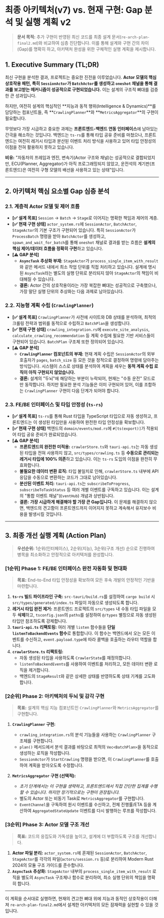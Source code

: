 # 최종 아키텍처(v7) vs. 현재 구현: Gap 분석 및 실행 계획 v2

> **문서 목적:** 추가 구현이 반영된 최신 코드를 최종 설계 문서(`re-arch-plan-final2.md`)와 비교하여 심층 진단합니다. 이를 통해 설계와 구현 간의 차이(Gap)를 명확히 하고, 아키텍처 완성을 위한 구체적인 실행 계획을 제시합니다.

## 1. Executive Summary (TL;DR)

최신 구현을 분석한 결과, 프로젝트는 중요한 진전을 이루었습니다. **Actor 모델의 핵심 상호작용 패턴, 특히 `SessionActor`가 `BatchActor`를 생성하고 `oneshot` 채널을 통해 결과를 보고받는 메커니즘이 성공적으로 구현되었습니다.** 이는 설계의 구조적 뼈대를 검증한 큰 성과입니다.

하지만, 여전히 설계의 핵심적인 **지능과 동적 행위(Intelligence & Dynamics)**를 담당하는 컴포넌트들, 즉 **`CrawlingPlanner`**와 **`MetricsAggregator`**의 구현이 필요합니다. 

무엇보다 가장 시급하고 중요한 과제는 **프론트엔드-백엔드 연동 인터페이스**에 남아있는 간극을 해소하는 것입니다. 백엔드는 `ts-rs`를 통해 타입 공유 준비를 마쳤으나, 프론트엔드는 여전히 레거시 타입과 분산된 이벤트 처리 방식을 사용하고 있어 타입 안정성의 이점을 전혀 활용하지 못하고 있습니다.

**비유:** "자동차의 프레임과 엔진, 변속기(Actor 구조와 채널)는 성공적으로 결합되었지만, ECU(Planner, Aggregator)가 아직 프로그래밍되지 않았고, 운전석의 계기판(프론트엔드)은 여전히 구형 모델의 배선을 사용하고 있는 상태"입니다.

---

## 2. 아키텍처 핵심 요소별 Gap 심층 분석

### 2.1. 계층적 Actor 모델 및 제어 흐름

-   **[✅ 설계 목표]** `Session` → `Batch` → `Stage`로 이어지는 명확한 책임과 제어의 계층.
-   **[✅ 현재 구현 상태]** `actor_system.rs`에 `SessionActor`, `BatchActor`, `StageActor`의 기본 구조가 구현되어 있습니다. 특히 `SessionActor`가 `ProcessBatch` 명령을 받아 `BatchActor`를 생성하고, `spawn_and_wait_for_batch`를 통해 `oneshot` 채널로 결과를 받는 흐름은 **설계의 핵심 제어/데이터 흐름을 정확히 구현**하고 있습니다.
-   **[⚠️ GAP 분석]**
    -   **`AsyncTask` 추상화 부재:** `StageActor`가 `process_single_item_with_result`와 같은 메서드 내에서 최소 작업 단위를 직접 처리하고 있습니다. 설계에 명시된 `AsyncTask`라는 별도의 실행 단위로 분리되지 않아 `StageActor`의 책임이 비대해질 수 있습니다.
    -   **결론:** Actor 간의 상호작용이라는 가장 복잡한 뼈대는 성공적으로 구축했으나, 가장 말단 실행 단위의 추상화는 다음 과제로 남아있습니다.

### 2.2. 지능형 계획 수립 (`CrawlingPlanner`)

-   **[✅ 설계 목표]** `CrawlingPlanner`가 사전에 사이트와 DB 상태를 분석하여, 최적의 크롤링 전략과 범위를 동적으로 수립하고 `BatchPlan`을 생성합니다.
-   **[✅ 현재 구현 상태]** `crawling_integration.rs`에 `execute_site_analysis`, `calculate_crawling_recommendation` 등 계획 수립에 필요한 기반 서비스들이 구현되어 있습니다. `BatchPlan` 구조체 또한 정의되어 있습니다.
-   **[⚠️ GAP 분석]**
    -   **`CrawlingPlanner` 컴포넌트의 부재:** 현재 계획 수립은 `SessionActor`의 외부 호출자가 `pages`, `batch_size` 등 모든 것을 정적으로 결정하여 명령에 담아주는 방식입니다. 시스템이 스스로 상태를 분석하여 계획을 세우는 **동적 계획 수립 로직이 아직 구현되지 않았습니다.**
    -   **결론:** 설계의 "두뇌"에 해당하는 부분이 누락되어, 현재는 "수동 운전" 모드로만 동작합니다. 하지만 필요한 분석 기능들은 이미 구현되어 있어, 이를 조합하는 `CrawlingPlanner` 구현이 다음 단계가 되어야 합니다.

### 2.3. FE/BE 인터페이스 및 타입 안정성 (`ts-rs`)

-   **[✅ 설계 목표]** `ts-rs`를 통해 Rust 타입을 TypeScript 타입으로 자동 생성하고, 프론트엔드는 이 생성된 타입만을 사용하여 완전한 타입 안정성을 확보합니다.
-   **[✅ 현재 구현 상태]** 백엔드의 `domain/events/mod.rs`에 `#[ts(export)]`가 적용되어 타입 공유 준비가 완료되었습니다.
-   **[⚠️ GAP 분석]**
    -   **프론트엔드의 완전한 미적용:** `crawlerStore.ts`와 `tauri-api.ts`는 자동 생성된 타입을 전혀 사용하지 않고, `src/types/crawling.ts` 등 **수동으로 관리되는 레거시 타입에 100% 의존**하고 있습니다. 이는 `ts-rs` 도입의 이점을 완전히 무효화합니다.
    -   **불필요한 데이터 변환 로직:** 타입 불일치로 인해, `crawlerStore.ts` 내부에 API 응답을 수동으로 변환하는 코드가 그대로 남아있습니다.
    -   **분산된 이벤트 처리:** `tauri-api.ts`는 `subscribeToProgress`, `subscribeToTaskStatus` 등 여러 개별 이벤트를 구독하고 있습니다. 이는 설계의 "통합 이벤트 채널"(`EventHub`) 개념과 상반됩니다.
    -   **결론:** **가장 시급하게 해결해야 할 가장 큰 Gap입니다.** 이 문제를 해결하지 않으면, 백엔드의 견고함이 프론트엔드까지 이어지지 못하고 계속해서 유지보수 비용을 발생시킬 것입니다.

---

## 3. 최종 개선 실행 계획 (Action Plan)

> **우선순위:** 1순위(인터페이스), 2순위(지능), 3순위(구조 개선) 순으로 진행하여 병목을 최소화하고 안정적으로 아키텍처를 완성합니다.

### **[1순위] Phase 1: FE/BE 인터페이스 완전 자동화 및 현대화**

> **목표:** End-to-End 타입 안정성을 확보하여 모든 후속 개발의 안정적인 기반을 마련합니다.

1.  **`ts-rs` 빌드 파이프라인 구축:** `src-tauri/build.rs`를 설정하여 `cargo build` 시 `src/types/generated/index.ts` 파일이 자동으로 생성되도록 합니다.
2.  **레거시 타입 완전 제거:** 프론트엔드 프로젝트의 `src/types` 내 수동 타입 파일을 모두 **삭제**하고, `tsconfig.json`의 `paths`를 설정하여 `@/types` 별칭으로 자동 생성된 타입만 참조하도록 강제합니다.
3.  **`tauri-api.ts` 리팩토링:** 여러 개별 `listen` 함수들을 **단일 `listenToBackendEvents` 함수**로 통합합니다. 이 함수는 백엔드에서 오는 모든 이벤트를 수신하고, `event.payload.type`에 따라 콜백을 호출하는 라우터 역할을 합니다.
4.  **`crawlerStore.ts` 리팩토링:**
    -   자동 생성된 타입을 사용하도록 `CrawlerState`를 재정의합니다.
    -   `listenToBackendEvents`를 사용하여 이벤트를 처리하고, 모든 데이터 변환 로직을 제거합니다.
    -   백엔드의 `StageResult`와 같은 상세한 상태를 반영하도록 상태 기계를 고도화합니다.

### **[2순위] Phase 2: 아키텍처의 두뇌 및 감각 구현**

> **목표:** 설계의 핵심 지능 컴포넌트인 `CrawlingPlanner`와 `MetricsAggregator`를 구현합니다.

1.  **`CrawlingPlanner` 구현:**
    -   `crawling_integration.rs`의 분석 기능들을 사용하는 `CrawlingPlanner` 구조체를 구현합니다.
    -   `plan()` 메서드에서 분석 결과를 바탕으로 최적의 `Vec<BatchPlan>`을 동적으로 생성하는 로직을 작성합니다.
    -   `SessionActor`가 `StartCrawling` 명령을 받으면, 이 `CrawlingPlanner`를 호출하여 계획을 받아오도록 수정합니다.

2.  **`MetricsAggregator` 구현 (선택적):**
    -   *초기 단계에서는 이 구현을 생략하고, 프론트엔드에서 직접 간단한 집계를 수행할 수 있습니다. 하지만 장기적으로는 구현이 권장됩니다.*
    -   별도의 Actor 또는 비동기 Task로 `MetricsAggregator`를 구현합니다.
    -   `EventChannel`을 구독하여 원시 이벤트를 수신하고, 전체 진행률/ETA 등을 계산하여 `AggregatedStateUpdate` 이벤트를 다시 발행하는 루프를 작성합니다.

### **[3순위] Phase 3: Actor 모델 구조 개선**

> **목표:** 코드의 응집도와 가독성을 높이고, 설계에 더 부합하도록 구조를 개선합니다.

1.  **Actor 파일 분리:** `actor_system.rs`에 혼재된 `SessionActor`, `BatchActor`, `StageActor`를 각각의 파일(`actors/session.rs` 등)로 분리하여 Modern Rust 2024의 모듈 구조 가이드를 준수합니다.
2.  **`AsyncTask` 추상화:** `StageActor` 내부의 `process_single_item_with_result` 로직을 별도의 `AsyncTask` 구조체나 함수로 분리하여, 최소 실행 단위의 책임을 명확히 합니다.

---

이 계획을 순서대로 실행하면, 현재의 견고한 뼈대 위에 지능과 동적인 상호작용이 더해져 `re-arch-plan-final2.md`에서 설계한 아키텍처의 모든 잠재력을 실현할 수 있을 것입니다.